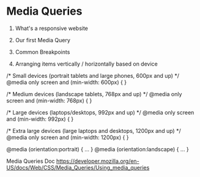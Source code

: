 # Media Queries

1. What's a responsive website

2. Our first Media Query

3. Common Breakpoints

4. Arranging items vertically / horizontally based on device






























/* Small devices (portrait tablets and large phones, 600px and up) */
@media only screen and (min-width: 600px) {
}

/* Medium devices (landscape tablets, 768px and up) */
@media only screen and (min-width: 768px) {
}

/* Large devices (laptops/desktops, 992px and up) */
@media only screen and (min-width: 992px) {
}

/* Extra large devices (large laptops and desktops, 1200px and up) */
@media only screen and (min-width: 1200px) {
}


@media (orientation:portrait) { … }
@media (orientation:landscape) { … }

Media Queries Doc
https://developer.mozilla.org/en-US/docs/Web/CSS/Media_Queries/Using_media_queries


